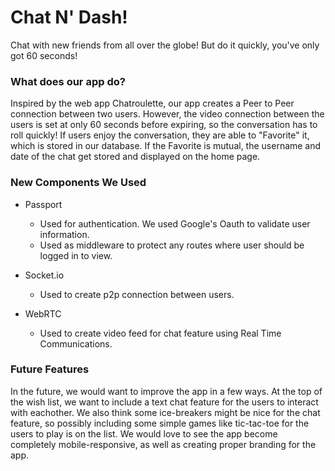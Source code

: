 # Chat N' Dash!

Chat with new friends from all over the globe! But do it quickly, you've only got 60 seconds!

### What does our app do?

Inspired by the web app Chatroulette, our app creates a Peer to Peer connection between two users. However, the video connection between the users is set at only 60 seconds before expiring, so the conversation has to roll quickly! If users enjoy the conversation, they are able to "Favorite" it, which is stored in our database. If the Favorite is mutual, the username and date of the chat get stored and displayed on the home page.

### New Components We Used

- Passport
  - Used for authentication. We used Google's Oauth to validate user information.
  - Used as middleware to protect any routes where user should be logged in to view.

- Socket.io
  - Used to create p2p connection between users.

- WebRTC
  - Used to create video feed for chat feature using Real Time Communications. 

### Future Features

In the future, we would want to improve the app in a few ways. At the top of the wish list, we want to include a text chat feature for the users to interact with eachother. We also think some ice-breakers might be nice for the chat feature, so possibly including some simple games like tic-tac-toe for the users to play is on the list. We would love to see the app become completely mobile-responsive, as well as creating proper branding for the app.
